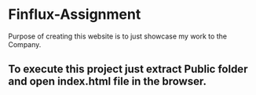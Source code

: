 # Finflux-Assignment
Purpose of creating this website is to just showcase my work to the Company. 



## To execute this project just extract Public folder and open index.html file in the browser.

